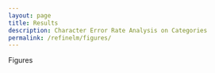 ```yaml
---
layout: page
title: Results
description: Character Error Rate Analysis on Categories
permalink: /refinelm/figures/
---
```

Figures
